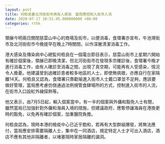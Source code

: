 ```yaml
---
layout: post
title: 何栢良憂北河街街市再有人感染　當局應控制入街市人流
date: 2020-07-17 10:51:45.000000000 +08:00
categories: rthk
---
```


領展今明兩日關閉慈雲山中心的商場及街市，以便消毒，食環署亦宣布，牛池灣街市及北河街街市今晚提早在晚上7時關閉，以作深層清潔消毒工作。

港大感染及傳染病中心總監何栢良在一個電台節目表示，慈雲山街市上星期六開始有確診個案後，領展已即晚清潔，但北河街街市在發現多宗確診後，食環署今晚才進行消毒工作，由有人確診至消毒之間，出現了真空期，可能再有人受感染，情況令人擔憂。他建議曾到過確診患者較多地區的人士，即使無病徵，亦應自行在家隔離14天。何栢良又認為，食環署只靠勸喻進入街市人士戴口罩並不足夠，應該要做好管理，當局應考慮仿傚通過法例規管食肆場所的方式，控制進入街市的人流，在街市入口設紅外線探熱等。　

他又表示，由7月5日起，輸入個案當中，有一半的個案與外傭和豁免人士有關，雖然當局已加強針對外傭和海員入境的措施，但建議政府，應暫停讓海員在港換更時的豁免，以免再有確診個案，加重醫院負擔。

何栢良認為，現時本港的檢疫中心已近乎飽和，若再有大型群組爆發，將無法應付，當局應安排需要隔離人士，集中在一同酒店，規定特定人士才可出入酒店，酒店不應有其他非隔離者，以堵塞現時家居隔離的漏洞。
